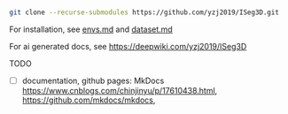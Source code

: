 #

```bash
git clone --recurse-submodules https://github.com/yzj2019/ISeg3D.git
```

For installation, see [envs.md](./docs/envs.md) and [dataset.md](./docs/dataset.md)

For ai generated docs, see https://deepwiki.com/yzj2019/ISeg3D

TODO
- [ ] documentation, github pages: MkDocs https://www.cnblogs.com/chinjinyu/p/17610438.html, https://github.com/mkdocs/mkdocs, 